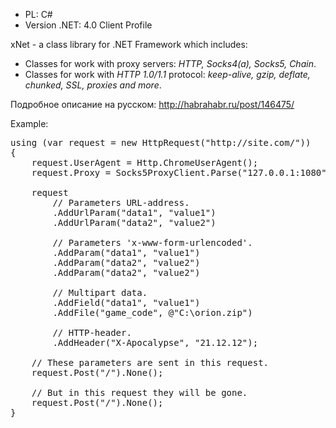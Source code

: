 * PL: C#
* Version .NET: 4.0 Client Profile

xNet - a class library for .NET Framework which includes:
* Classes for work with proxy servers: _HTTP, Socks4(a), Socks5, Chain_.
* Classes for work with *HTTP 1.0/1.1* protocol: _keep-alive, gzip, deflate, chunked, SSL, proxies and more_.

Подробное описание на русском: http://habrahabr.ru/post/146475/ <br />

Example:
<pre>
using (var request = new HttpRequest("http://site.com/"))
{
    request.UserAgent = Http.ChromeUserAgent();
	request.Proxy = Socks5ProxyClient.Parse("127.0.0.1:1080");

    request
        // Parameters URL-address.
        .AddUrlParam("data1", "value1")
        .AddUrlParam("data2", "value2")

        // Parameters 'x-www-form-urlencoded'.
        .AddParam("data1", "value1")
        .AddParam("data2", "value2")
        .AddParam("data2", "value2")

        // Multipart data.
        .AddField("data1", "value1")
        .AddFile("game_code", @"C:\orion.zip")

        // HTTP-header.
        .AddHeader("X-Apocalypse", "21.12.12");
		
    // These parameters are sent in this request.
    request.Post("/").None();

    // But in this request they will be gone.
    request.Post("/").None();
}
</pre>
